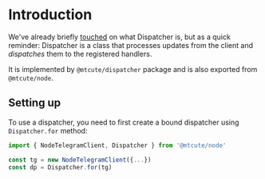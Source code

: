 # Introduction

We've already briefly [touched](../intro/updates.html) on what Dispatcher is,
but as a quick reminder: Dispatcher is a class that processes
updates from the client and *dispatches* them to the registered handlers.

It is implemented by `@mtcute/dispatcher` package and is also exported
from `@mtcute/node`.

## Setting up

To use a dispatcher, you need to first create a bound dispatcher
using `Dispatcher.for` method:

```ts
import { NodeTelegramClient, Dispatcher } from '@mtcute/node'

const tg = new NodeTelegramClient({...})
const dp = Dispatcher.for(tg)
```

